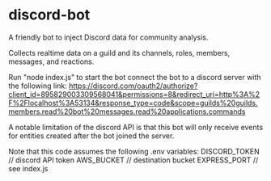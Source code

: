 # discord-bot
A friendly bot to inject Discord data for community analysis.


Collects realtime data on a guild and its channels, roles, members, messages, and reactions.

Run "node index.js" to start the bot
connect the bot to a discord server with the following link:
https://discord.com/oauth2/authorize?client_id=895829003309568041&permissions=8&redirect_uri=http%3A%2F%2Flocalhost%3A53134&response_type=code&scope=guilds%20guilds.members.read%20bot%20messages.read%20applications.commands

A notable limitation of the discord API is that this bot will only receive events for entities created after the bot joined the server. 

Note that this code assumes the following .env variables:
DISCORD_TOKEN // discord API token
AWS_BUCKET // destination bucket
EXPRESS_PORT // see index.js
